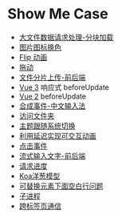 # Show Me Case

- [大文件数据请求处理-分块加载](./big-fetch-text/index.html)
- [图片图标换色](./img-color-change/index.html)
- [Flip 动画](./flip/index.html)
- [拖动](./drag/index.html)
- [文件分片上传-前后端](./chunk-upload/front-end/index.html)
- [Vue 3](./vite-project/index.html)
响应式
beforeUpdate
- [Vue 2](./vue2-project/public/index.html)
beforeUpdate
- [合成事件-中文输入法](./composition/index.html)
- [访问文件夹](./access-directory/index.html)
- [主题跟随系统切换](./perform-theme/index.html)
- [利用延迟实现可交互动画](./animation-delay/index.html)
- [点击事件](./click-event/index.html)
- [流式输入文字-前后端](./stream/frontend/index.html)
- [请求进度](./request-process/front-end/index.html)
- [Koa洋葱模型](./onion/index.mjs)
- [可替换元素下面空白行问题](./replace-element/index.html)
- [子进程](./child-process/spawn/spawn1.mjs)
- [跨标签页通信](./crose-tab-communication/localstorage/index.html)